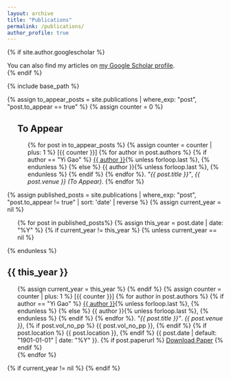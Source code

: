 ```yaml
---
layout: archive
title: "Publications"
permalink: /publications/
author_profile: true
---
```


{% if site.author.googlescholar %}
  <div class="wordwrap">You can also find my articles on <a href="{{site.author.googlescholar}}">my Google Scholar profile</a>.</div>
{% endif %}

{% include base_path %}

{% assign to_appear_posts = site.publications | where_exp: "post", "post.to_appear == true" %}
{% assign counter = 0 %}


<ul>
<h2>To Appear</h2>
<ul>
{% for post in to_appear_posts %}
  {% assign counter = counter | plus: 1 %}
    [{{ counter }}]    
    {% for author in post.authors %}
      {% if author == "Yi Gao" %}
        <u>{{ author }}</u>{% unless forloop.last %}, {% endunless %}
      {% else %}
        {{ author }}{% unless forloop.last %}, {% endunless %}
      {% endif %}
    {% endfor %}. 
    <em>"{{ post.title }}"</em>,
    <em>{{ post.venue }} (To Appear)</em>.    
{% endfor %}
</ul>
</ul>


{% assign published_posts = site.publications | where_exp: "post", "post.to_appear != true" | sort: 'date' | reverse %}
{% assign current_year = nil %}
<ul>
{% for post in published_posts%}
  {% assign this_year = post.date | date: "%Y" %}
  {% if current_year != this_year %}
    {% unless current_year == nil %}
      </ul>
    {% endunless %}
    <h2>{{ this_year }}</h2>
    <ul>
    {% assign current_year = this_year %}
  {% endif %}
  {% assign counter = counter | plus: 1 %}
    [{{ counter }}]    
    {% for author in post.authors %}
      {% if author == "Yi Gao" %}
        <u>{{ author }}</u>{% unless forloop.last %}, {% endunless %}
      {% else %}
        {{ author }}{% unless forloop.last %}, {% endunless %}
      {% endif %}
    {% endfor %}.
    <em>"{{ post.title }}"</em>.
    <em>{{ post.venue }}</em>,
    {% if post.vol_no_pp %}
      {{ post.vol_no_pp }}, 
    {% endif %}
    {% if post.location %}
      {{ post.location }}, 
    {% endif %}
    {{ post.date | default: "1901-01-01" | date: "%Y" }}.
    {% if post.paperurl %}
      <a href=" {{ post.paperurl }} ">Download Paper</a>
    {% endif %}
    <br>
{% endfor %}
</ul>
{% if current_year != nil %}
</ul>
{% endif %}
